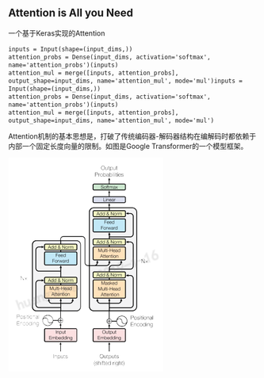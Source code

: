 ## Attention is All you Need
一个基于Keras实现的Attention


```
inputs = Input(shape=(input_dims,))
attention_probs = Dense(input_dims, activation='softmax', name='attention_probs')(inputs)
attention_mul = merge([inputs, attention_probs], output_shape=input_dims, name='attention_mul', mode='mul')inputs = Input(shape=(input_dims,))
attention_probs = Dense(input_dims, activation='softmax', name='attention_probs')(inputs)
attention_mul = merge([inputs, attention_probs], output_shape=input_dims, name='attention_mul', mode='mul')
```



Attention机制的基本思想是，打破了传统编码器-解码器结构在编解码时都依赖于内部一个固定长度向量的限制。如图是Google Transformer的一个模型框架。

![Attention](/assets/Attention.PNG)